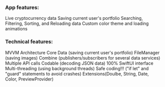 ### App features:
Live cryptocurrency data
Saving current user's portfolio
Searching, Filtering, Sorting, and Reloading data
Custom color theme and loading animations

### Technical features:
MVVM Architecture
Core Data (saving current user's portfolio)
FileManager (saving images)
Combine (publishers/subscribers for several data services)
Multiple API calls
Codable (decoding JSON data)
100% SwiftUI interface
Multi-threading (using background threads)
Safe coding!!! ("if let" and "guard" statements to avoid crashes)
Extensions(Doulbe, String, Date, Color, PreviewProvider)
